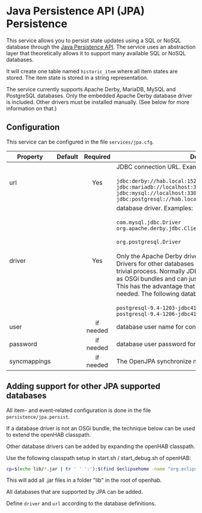 # Java Persistence API (JPA) Persistence

This service allows you to persist state updates using a SQL or NoSQL database through the [Java Persistence API](https://en.wikipedia.org/wiki/Java_Persistence_API).
The service uses an abstraction layer that theoretically allows it to support many available SQL or NoSQL databases.

It will create one table named `historic_item` where all item states are stored.
The item state is stored in a string representation.

The service currently supports Apache Derby, MariaDB, MySQL and PostgreSQL databases.
Only the embedded Apache Derby database driver is included.
Other drivers must be installed manually.
(See below for more information on that.)

## Configuration

This service can be configured in the file `services/jpa.cfg`.

| Property     | Default | Required  | Description                                                  |
| ------------ | ------- | :-------: | ------------------------------------------------------------ |
| url          |         |    Yes    | JDBC connection URL.  Examples:<br/><br/>`jdbc:derby://hab.local:1527/openhab;create=true`<br/>`jdbc:mariadb://localhost:3306/openhab`<br/>`jdbc:mysql://localhost:3306/openhab`<br/>`jdbc:postgresql://hab.local:5432/openhab` |
| driver       |         |    Yes    | database driver.  Examples:<br/><br/>`com.mysql.jdbc.Driver`<br/>`org.apache.derby.jdbc.ClientDriver``org.mariadb.jdbc.Driver`<br/><br/>`org.postgresql.Driver`<br/></br>Only the Apache Derby driver is included with the service.  Drivers for other databases must be installed manually.  This is a trivial process.  Normally JDBC database drivers are packaged as OSGi bundles and can just be dropped into the `addons` folder. This has the advantage that users can update their drivers as needed. The following database drivers are known to work:<br/><br/>`postgresql-9.4-1203-jdbc41.jar`<br/>`postgresql-9.4-1206-jdbc41.jar` |
| user         |         | if needed | database user name for connection                            |
| password     |         | if needed | database user password for connection                        |
| syncmappings |         | if needed | The OpenJPA synchronize mappings configuration               |

## Adding support for other JPA supported databases

All item- and event-related configuration is done in the file `persistence/jpa.persist`.

If a database driver is not an OSGi bundle, the technique below can be used to extend the openHAB classpath.

Other database drivers can be added by expanding the openHAB classpath.

Use the following classpath setup in start.sh / start_debug.sh of openHAB:

```bash
cp=$(echo lib/*.jar | tr ' ' ':'):$(find $eclipsehome -name "org.eclipse.equinox.launcher_*.jar" | sort | tail -1);
```

This will add all .jar files in a folder "lib" in the root of openhab.

All databases that are supported by JPA can be added.

Define `driver` and `url` according to the database definitions.
